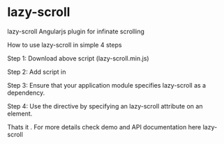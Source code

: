 
# lazy-scroll
lazy-scroll  Angularjs plugin for infinate scrolling

How to use lazy-scroll in simple 4 steps 

Step 1:
Download above script (lazy-scroll.min.js) 

Step 2:
Add script in  <script src="path-to-script/lazy-scroll.min.js"></script>

Step 3:
Ensure that your application module specifies lazy-scroll as a dependency.

Step 4:
 Use the directive by specifying an lazy-scroll attribute on an element.
 
 <div  lazy-scroll="paginationFuntion()" 
            lazy-scroll-trigger="40"
           >

Thats it . For more details check demo and API documentation here  lazy-scroll

